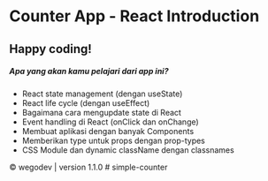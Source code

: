 # Counter App - React Introduction

## Happy coding!

##### Apa yang akan kamu pelajari dari app ini?

- React state management (dengan useState)
- React life cycle (dengan useEffect)
- Bagaimana cara mengupdate state di React
- Event handling di React (onClick dan onChange)
- Membuat aplikasi dengan banyak Components
- Memberikan type untuk props dengan prop-types
- CSS Module dan dynamic className dengan classnames

&copy; wegodev | version 1.1.0
#   s i m p l e - c o u n t e r  
 